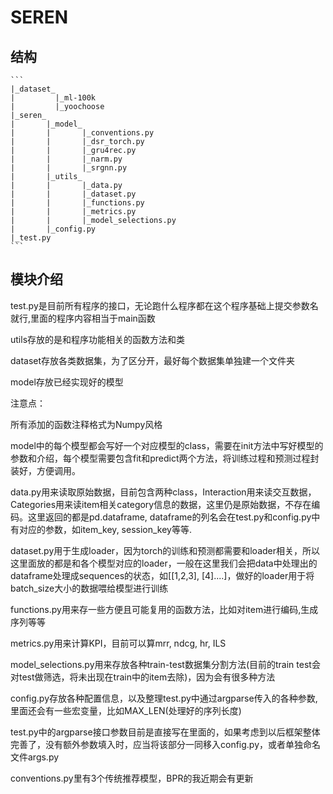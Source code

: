 # SEREN

## 结构

    ```
    |_dataset_
    |         |_ml-100k
    |         |_yoochoose
    |_seren_
    |       |_model_
    |       |       |_conventions.py
    |       |       |_dsr_torch.py
    |       |       |_gru4rec.py
    |       |       |_narm.py
    |       |       |_srgnn.py
    |       |_utils_
    |       |       |_data.py
    |       |       |_dataset.py
    |       |       |_functions.py
    |       |       |_metrics.py
    |       |       |_model_selections.py
    |       |_config.py
    |_test.py
    ```

## 模块介绍

test.py是目前所有程序的接口，无论跑什么程序都在这个程序基础上提交参数名就行,里面的程序内容相当于main函数

utils存放的是和程序功能相关的函数方法和类

dataset存放各类数据集，为了区分开，最好每个数据集单独建一个文件夹

model存放已经实现好的模型

注意点：

所有添加的函数注释格式为Numpy风格

model中的每个模型都会写好一个对应模型的class，需要在init方法中写好模型的参数和介绍，每个模型需要包含fit和predict两个方法，将训练过程和预测过程封装好，方便调用。

data.py用来读取原始数据，目前包含两种class，Interaction用来读交互数据，Categories用来读item相关category信息的数据，这里仍是原始数据，不存在编码。这里返回的都是pd.dataframe, dataframe的列名会在test.py和config.py中有对应的参数，如item_key, session_key等等. 

dataset.py用于生成loader，因为torch的训练和预测都需要和loader相关，所以这里面放的都是和各个模型对应的loader，一般在这里我们会把data中处理出的dataframe处理成sequences的状态，如[[1,2,3], [4]....]，做好的loader用于将batch_size大小的数据喂给模型进行训练

functions.py用来存一些方便且可能复用的函数方法，比如对item进行编码,生成序列等等

metrics.py用来计算KPI，目前可以算mrr, ndcg, hr, ILS

model_selections.py用来存放各种train-test数据集分割方法(目前的train test会对test做筛选，将未出现在train中的item去除)，因为会有很多种方法

config.py存放各种配置信息，以及整理test.py中通过argparse传入的各种参数,里面还会有一些宏变量，比如MAX_LEN(处理好的序列长度)

test.py中的argparse接口参数目前是直接写在里面的，如果考虑到以后框架整体完善了，没有额外参数填入时，应当将该部分一同移入config.py，或者单独命名文件args.py

conventions.py里有3个传统推荐模型，BPR的我近期会有更新


